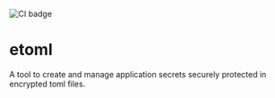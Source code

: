 ![CI badge](https://github.com/axelerator/etoml/actions/workflows/ci.yml/badge.svg)

# etoml

A tool to create and manage application secrets securely protected in encrypted toml files.

